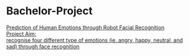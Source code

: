 # Bachelor-Project
<u>Prediction of Human Emotions through Robot Facial Recognition <u/>
<br/>Project Aim:
<br/>recognise four different type of emotions (ie. angry, happy, neutral, and sad) through face recognition
